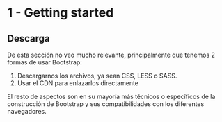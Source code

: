 1 - Getting started
===================

Descarga
--------
De esta sección no veo mucho relevante, principalmente que tenemos 2 formas de usar Bootstrap:
1. Descargarnos los archivos, ya sean CSS, LESS o SASS.
2. Usar el CDN para enlazarlos directamente

El resto de aspectos son en su mayoría más técnicos o específicos de la construcción de Bootstrap y sus compatibilidades con los diferentes navegadores.
